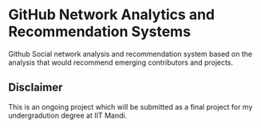 GitHub Network Analytics and Recommendation Systems
===
Github Social network analysis and recommendation system 
based on the analysis that would recommend emerging 
contributors and projects.

Disclaimer
---
This is an ongoing project which will be 
submitted as a final project for my undergradution degree
at IIT Mandi.

